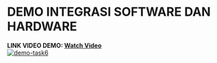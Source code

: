 # DEMO INTEGRASI SOFTWARE DAN HARDWARE

**LINK VIDEO DEMO: [Watch Video](https://youtu.be/FJ2CqSobHZ0)**<br>
[![demo-task6](../../images/task6.gif)](https://youtu.be/FJ2CqSobHZ0)
